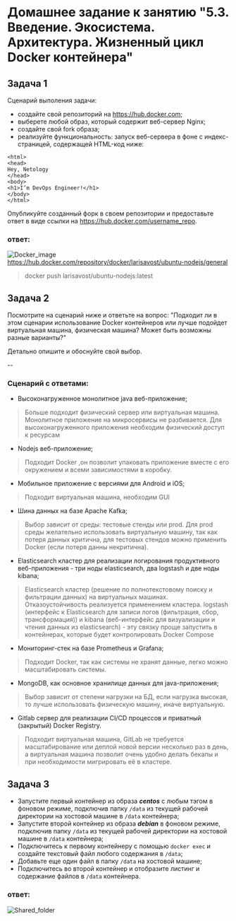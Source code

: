 # Домашнее задание к занятию "5.3. Введение. Экосистема. Архитектура. Жизненный цикл Docker контейнера"
## Задача 1

Сценарий выполения задачи:

- создайте свой репозиторий на https://hub.docker.com;
- выберете любой образ, который содержит веб-сервер Nginx;
- создайте свой fork образа;
- реализуйте функциональность:
запуск веб-сервера в фоне с индекс-страницей, содержащей HTML-код ниже:
```
<html>
<head>
Hey, Netology
</head>
<body>
<h1>I’m DevOps Engineer!</h1>
</body>
</html>
```
Опубликуйте созданный форк в своем репозитории и предоставьте ответ в виде ссылки на https://hub.docker.com/username_repo.

### ответ:
![Docker_image](https://github.com/larisaVost/devops-netology/img/img1.JPG)
https://hub.docker.com/repository/docker/larisavost/ubuntu-nodejs/general
>docker push larisavost/ubuntu-nodejs:latest

## Задача 2

Посмотрите на сценарий ниже и ответьте на вопрос:
"Подходит ли в этом сценарии использование Docker контейнеров или лучше подойдет виртуальная машина, физическая машина? Может быть возможны разные варианты?"

Детально опишите и обоснуйте свой выбор.

--

### Сценарий с ответами:

- Высоконагруженное монолитное java веб-приложение;
> Больше подходит физический сервер или виртуальная машина. Монолитное приложение на микросервисы не разбивается.
> Для высоконагруженного приложения необходим физический доступ к ресурсам
- Nodejs веб-приложение;
> Подходит Docker ,он позволит упаковать приложение вместе с его окружением и всеми зависимостями в коробку.
- Мобильное приложение c версиями для Android и iOS;
> Подходит виртуальная машина, необходим GUI
- Шина данных на базе Apache Kafka;
> Выбор зависит от среды: тестовые стенды или prod. 
> Для  prod среды желательно использовать виртуальную машину, так как потеря данных критична,
> для тестовых стендов можно применить Docker (если потеря данны некритична).
- Elasticsearch кластер для реализации логирования продуктивного веб-приложения - три ноды elasticsearch, два logstash и две ноды kibana;
> Elasticsearch кластер  (решение по полнотекстовому поиску и фильтрации данных)  на виртуальных машинах. Отказоустойчивость реализуется применением кластера.
> logstash (интерфейс к Elasticsearch для записи логов (фильтрация, сбор, трансформация)) и  kibana (веб-интерфейс для визуализации и чтения данных из elasticsearch) - эту связку  проще запустить в контейнерах, которые будет контролировать Docker Compose
- Мониторинг-стек на базе Prometheus и Grafana;
> Подходит Docker, так как системы не хранят данные, легко можно масштабировать системы.
- MongoDB, как основное хранилище данных для java-приложения;
> Выбор зависит от степени нагрузки на БД, если нагрузка высокая, то лучше использовать физическую машину, иначе виртуальную.
- Gitlab сервер для реализации CI/CD процессов и приватный (закрытый) Docker Registry.
> Подходит виртуальная машина,  GitLab не требуется масштабирование или деплой новой версии несколько раз в день, а виртуальная машина позволит очень удобно делать бекапы и при необходимости мигрировать её в кластере.

## Задача 3

- Запустите первый контейнер из образа ***centos*** c любым тэгом в фоновом режиме, подключив папку ```/data``` из текущей рабочей директории на хостовой машине в ```/data``` контейнера;
- Запустите второй контейнер из образа ***debian*** в фоновом режиме, подключив папку ```/data``` из текущей рабочей директории на хостовой машине в ```/data``` контейнера;
- Подключитесь к первому контейнеру с помощью ```docker exec``` и создайте текстовый файл любого содержания в ```/data```;
- Добавьте еще один файл в папку ```/data``` на хостовой машине;
- Подключитесь во второй контейнер и отобразите листинг и содержание файлов в ```/data``` контейнера.

### ответ:
![Shared_folder](https://github.com/larisaVost/devops-netology/img/centos_debian_3.png)

